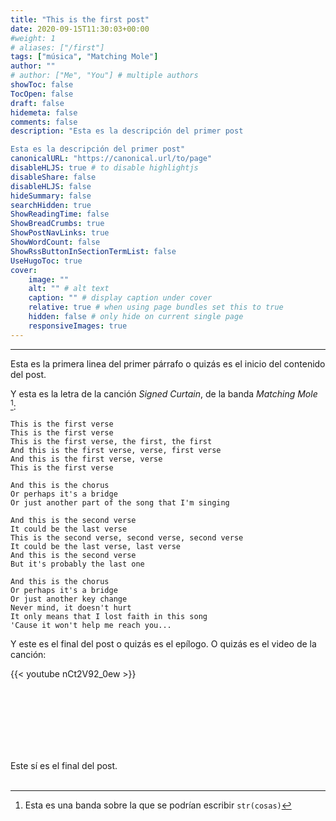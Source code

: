 ```yaml
---
title: "This is the first post"
date: 2020-09-15T11:30:03+00:00
#weight: 1
# aliases: ["/first"]
tags: ["música", "Matching Mole"]
author: ""
# author: ["Me", "You"] # multiple authors
showToc: false
TocOpen: false
draft: false
hidemeta: false
comments: false
description: "Esta es la descripción del primer post  

Esta es la descripción del primer post"
canonicalURL: "https://canonical.url/to/page"
disableHLJS: true # to disable highlightjs
disableShare: false
disableHLJS: false
hideSummary: false
searchHidden: true
ShowReadingTime: false
ShowBreadCrumbs: true
ShowPostNavLinks: true
ShowWordCount: false
ShowRssButtonInSectionTermList: false
UseHugoToc: true
cover:
    image: ""
    alt: "" # alt text
    caption: "" # display caption under cover
    relative: true # when using page bundles set this to true
    hidden: false # only hide on current single page
    responsiveImages: true
---
```

---
Esta es la primera linea del primer párrafo o quizás es el inicio del contenido del post. 

Y esta es la letra de la canción _Signed Curtain_, de la banda _Matching Mole_ [^1]:

```
This is the first verse
This is the first verse
This is the first verse, the first, the first
And this is the first verse, verse, first verse
And this is the first verse, verse
This is the first verse

And this is the chorus
Or perhaps it's a bridge
Or just another part of the song that I'm singing

And this is the second verse
It could be the last verse
This is the second verse, second verse, second verse
It could be the last verse, last verse
And this is the second verse
But it's probably the last one

And this is the chorus
Or perhaps it's a bridge
Or just another key change
Never mind, it doesn't hurt
It only means that I lost faith in this song
'Cause it won't help me reach you...
```
Y este es el final del post o quizás es el epílogo. O quizás es el video de la canción:

{{< youtube nCt2V92_0ew >}}

<br></br>
<br></br>
<br></br>

Este sí es el final del post.
<br></br>

[^1]: Esta es una banda sobre la que se podrían escribir `str(cosas)`
